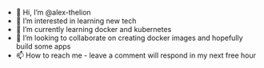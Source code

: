 - 👋 Hi, I’m @alex-thelion
- 👀 I’m interested in learning new tech
- 🌱 I’m currently learning docker and kubernetes
- 💞️ I’m looking to collaborate on creating docker images and hopefully build some apps
- 📫 How to reach me - leave a comment will respond in my next free hour

<!---
alex-thelion/alex-thelion is a ✨ special ✨ repository because its `README.md` (this file) appears on your GitHub profile.
You can click the Preview link to take a look at your changes.
--->
